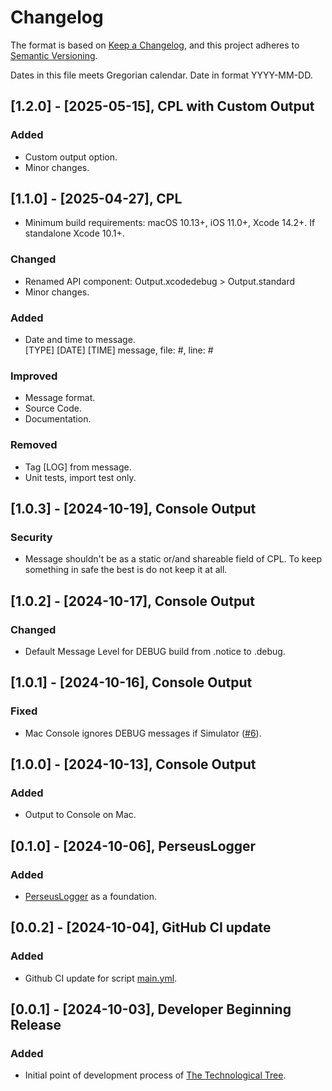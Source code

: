 # Changelog

The format is based on [Keep a Changelog](https://keepachangelog.com/en/1.1.0/),
and this project adheres to [Semantic Versioning](https://semver.org/spec/v2.0.0.html).<br/>

Dates in this file meets Gregorian calendar. Date in format YYYY-MM-DD.

## [1.2.0] - [2025-05-15], CPL with Custom Output

### Added

- Custom output option.
- Minor changes.

## [1.1.0] - [2025-04-27], CPL

- Minimum build requirements: macOS 10.13+, iOS 11.0+, Xcode 14.2+. If standalone Xcode 10.1+.

### Changed

- Renamed API component: Output.xcodedebug > Output.standard
- Minor changes.

### Added

- Date and time to message.<br/>
  [TYPE] [DATE] [TIME] message, file: #, line: #

### Improved

- Message format.
- Source Code.
- Documentation.

### Removed

- Tag [LOG] from message.
- Unit tests, import test only.

## [1.0.3] - [2024-10-19], Console Output

### Security

- Message shouldn't be as a static or/and shareable field of CPL. To keep something in safe the best is do not keep it at all.

## [1.0.2] - [2024-10-17], Console Output

### Changed

- Default Message Level for DEBUG build from .notice to .debug.

## [1.0.1] - [2024-10-16], Console Output

### Fixed

- Mac Console ignores DEBUG messages if Simulator ([#6](https://github.com/perseusrealdeal/ConsolePerseusLogger/issues/6)).

## [1.0.0] - [2024-10-13], Console Output

### Added

- Output to Console on Mac.

## [0.1.0] - [2024-10-06], PerseusLogger

### Added

- [PerseusLogger](https://gist.github.com/perseusrealdeal/df456a9825fcface44eca738056eb6d5) as a foundation.

## [0.0.2] - [2024-10-04], GitHub CI update

### Added

- Github CI update for script [main.yml](/.github/workflows/main.yml).

## [0.0.1] - [2024-10-03], Developer Beginning Release

### Added

- Initial point of development process of [The Technological Tree](https://github.com/perseusrealdeal/TheTechnologicalTree).
